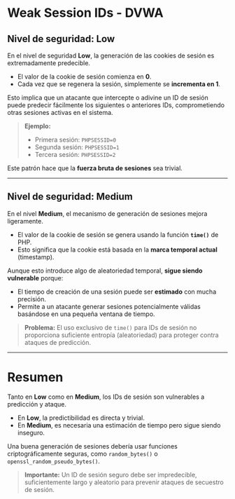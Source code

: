 # Weak Session IDs - DVWA

## Nivel de seguridad: Low

En el nivel de seguridad **Low**, la generación de las cookies de sesión es extremadamente predecible.

- El valor de la cookie de sesión comienza en **0**.
- Cada vez que se regenera la sesión, simplemente se **incrementa en 1**.

Esto implica que un atacante que intercepte o adivine un ID de sesión puede predecir fácilmente los siguientes o anteriores IDs, comprometiendo otras sesiones activas en el sistema.

> **Ejemplo:**
> - Primera sesión: `PHPSESSID=0`
> - Segunda sesión: `PHPSESSID=1`
> - Tercera sesión: `PHPSESSID=2`

Este patrón hace que la **fuerza bruta de sesiones** sea trivial.

---

## Nivel de seguridad: Medium

En el nivel **Medium**, el mecanismo de generación de sesiones mejora ligeramente.

- El valor de la cookie de sesión se genera usando la función **`time()`** de PHP.
- Esto significa que la cookie está basada en la **marca temporal actual** (timestamp).

Aunque esto introduce algo de aleatoriedad temporal, **sigue siendo vulnerable** porque:

- El tiempo de creación de una sesión puede ser **estimado** con mucha precisión.
- Permite a un atacante generar sesiones potencialmente válidas basándose en una pequeña ventana de tiempo.

> **Problema:**
> El uso exclusivo de `time()` para IDs de sesión no proporciona suficiente entropía (aleatoriedad) para proteger contra ataques de predicción.

---

# Resumen

Tanto en **Low** como en **Medium**, los IDs de sesión son vulnerables a predicción y ataque.

- En **Low**, la predictibilidad es directa y trivial.
- En **Medium**, es necesaria una estimación de tiempo pero sigue siendo inseguro.

Una buena generación de sesiones debería usar funciones criptográficamente seguras, como `random_bytes()` o `openssl_random_pseudo_bytes()`.

> **Importante:** Un ID de sesión seguro debe ser impredecible, suficientemente largo y aleatorio para prevenir ataques de secuestro de sesión.
